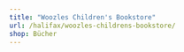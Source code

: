 ```yaml
---
title: "Woozles Children's Bookstore"
url: /halifax/woozles-childrens-bookstore/
shop: Bücher
---
```

